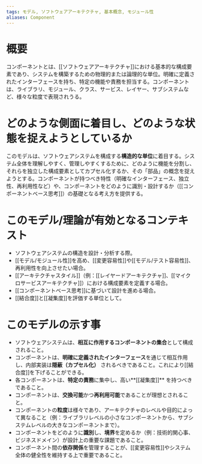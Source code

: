 ```yaml
---
tags: モデル, ソフトウェアアーキテクチャ, 基本概念, モジュール性
aliases: Component
---
```


# 概要
コンポーネントとは、[[ソフトウェアアーキテクチャ]]における基本的な構成要素であり、システムを構築するための物理的または論理的な単位。明確に定義されたインターフェースを持ち、特定の機能や責務を担当する。コンポーネントは、ライブラリ、モジュール、クラス、サービス、レイヤー、サブシステムなど、様々な粒度で表現されうる。

# どのような側面に着目し、どのような状態を捉えようとしているか
このモデルは、ソフトウェアシステムを構成する**構造的な単位**に着目する。システム全体を理解しやすく、管理しやすくするために、どのように機能を分割し、それらを独立した構成要素としてカプセル化するか、その「部品」の概念を捉えようとする。コンポーネントが持つべき特性（明確なインターフェース、独立性、再利用性など）や、コンポーネントをどのように識別・設計するか（[[コンポーネントベース思考]]）の基礎となる考え方を提供する。

# このモデル/理論が有効となるコンテキスト
* ソフトウェアシステムの構造を設計・分析する際。
* [[モデル/モジュール性]]を高め、[[変更容易性]]や[[モデル/テスト容易性]]、再利用性を向上させたい場合。
* [[アーキテクチャスタイル]]（例：[[レイヤードアーキテクチャ]]、[[マイクロサービスアーキテクチャ]]）における構成要素を定義する場合。
* [[コンポーネントベース思考]]に基づいて設計を進める場合。
* [[結合度]]と[[凝集度]]を評価する単位として。

# このモデルの示す事
* ソフトウェアシステムは、**相互に作用するコンポーネントの集合**として構成されること。
* コンポーネントは、**明確に定義されたインターフェース**を通じて相互作用し、内部実装は**隠蔽（カプセル化）** されるべきであること。これにより[[結合度]]を下げることができる。
* 各コンポーネントは、**特定の責務**に集中し、高い**[[凝集度]]** を持つべきであること。
* コンポーネントは、**交換可能**かつ**再利用可能**であることが理想とされること。
* コンポーネントの**粒度**は様々であり、アーキテクチャのレベルや目的によって異なること（例：ライブラリレベルの小さなコンポーネントから、サブシステムレベルの大きなコンポーネントまで）。
* コンポーネントをどのように**識別**し、**境界**を定めるか（例：技術的関心事、ビジネスドメイン）が設計上の重要な課題であること。
* コンポーネント間の**依存関係**を管理することが、[[変更容易性]]やシステム全体の健全性を維持する上で重要であること。